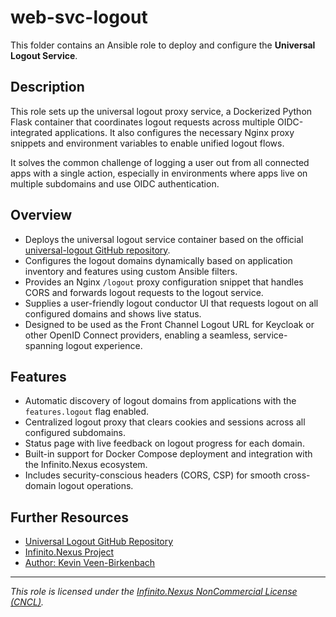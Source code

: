 # web-svc-logout

This folder contains an Ansible role to deploy and configure the **Universal Logout Service**.

## Description

This role sets up the universal logout proxy service, a Dockerized Python Flask container that coordinates logout requests across multiple OIDC-integrated applications. It also configures the necessary Nginx proxy snippets and environment variables to enable unified logout flows.

It solves the common challenge of logging a user out from all connected apps with a single action, especially in environments where apps live on multiple subdomains and use OIDC authentication.

## Overview

- Deploys the universal logout service container based on the official [universal-logout GitHub repository](https://github.com/kevinveenbirkenbach/universal-logout).
- Configures the logout domains dynamically based on application inventory and features using custom Ansible filters.
- Provides an Nginx `/logout` proxy configuration snippet that handles CORS and forwards logout requests to the logout service.
- Supplies a user-friendly logout conductor UI that requests logout on all configured domains and shows live status.
- Designed to be used as the Front Channel Logout URL for Keycloak or other OpenID Connect providers, enabling a seamless, service-spanning logout experience.

## Features

- Automatic discovery of logout domains from applications with the `features.logout` flag enabled.
- Centralized logout proxy that clears cookies and sessions across all configured subdomains.
- Status page with live feedback on logout progress for each domain.
- Built-in support for Docker Compose deployment and integration with the Infinito.Nexus ecosystem.
- Includes security-conscious headers (CORS, CSP) for smooth cross-domain logout operations.

## Further Resources

- [Universal Logout GitHub Repository](https://github.com/kevinveenbirkenbach/universal-logout)  
- [Infinito.Nexus Project](https://infinito.nexus)  
- [Author: Kevin Veen-Birkenbach](https://veen.world)  

---

*This role is licensed under the [Infinito.Nexus NonCommercial License (CNCL)](https://s.infinito.nexus/license).*
